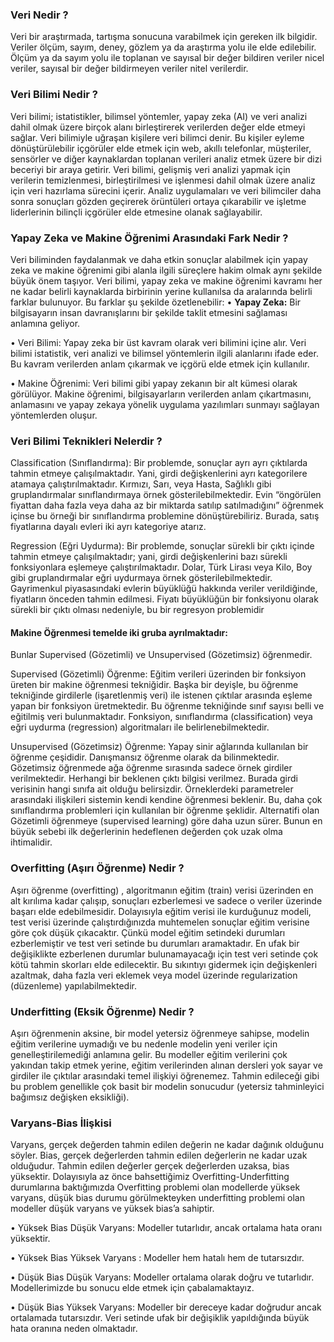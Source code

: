 ### Veri Nedir ?
Veri bir araştırmada, tartışma sonucuna varabilmek için gereken ilk bilgidir. Veriler ölçüm, sayım, deney, gözlem ya da araştırma yolu ile elde edilebilir. Ölçüm ya da sayım yolu ile toplanan ve sayısal bir değer bildiren veriler nicel veriler, sayısal bir değer bildirmeyen veriler nitel verilerdir.
### Veri Bilimi Nedir ?
Veri bilimi; istatistikler, bilimsel yöntemler, yapay zeka (AI) ve veri analizi dahil olmak üzere birçok alanı birleştirerek verilerden değer elde etmeyi sağlar. Veri bilimiyle uğraşan kişilere veri bilimci denir. Bu kişiler eyleme dönüştürülebilir içgörüler elde etmek için web, akıllı telefonlar, müşteriler, sensörler ve diğer kaynaklardan toplanan verileri analiz etmek üzere bir dizi beceriyi bir araya getirir.
Veri bilimi, gelişmiş veri analizi yapmak için verilerin temizlenmesi, birleştirilmesi ve işlenmesi dahil olmak üzere analiz için veri hazırlama sürecini içerir. Analiz uygulamaları ve veri bilimciler daha sonra sonuçları gözden geçirerek örüntüleri ortaya çıkarabilir ve işletme liderlerinin bilinçli içgörüler elde etmesine olanak sağlayabilir.
### Yapay Zeka ve Makine Öğrenimi Arasındaki Fark Nedir ?
Veri biliminden faydalanmak ve daha etkin sonuçlar alabilmek için yapay zeka ve makine öğrenimi gibi alanla ilgili süreçlere hakim olmak aynı şekilde büyük önem taşıyor. Veri bilimi, yapay zeka ve makine öğrenimi kavramı her ne kadar belirli kaynaklarda birbirinin yerine kullanılsa da aralarında belirli farklar bulunuyor. Bu farklar şu şekilde özetlenebilir:
•	**Yapay Zeka:** Bir bilgisayarın insan davranışlarını bir şekilde taklit etmesini sağlaması anlamına geliyor.

•	Veri Bilimi: Yapay zeka bir üst kavram olarak veri bilimini içine alır. Veri bilimi istatistik, veri analizi ve bilimsel yöntemlerin ilgili alanlarını ifade eder. Bu kavram verilerden anlam çıkarmak ve içgörü elde etmek için kullanılır.

•	Makine Öğrenimi: Veri bilimi gibi yapay zekanın bir alt kümesi olarak görülüyor. Makine öğrenimi, bilgisayarların verilerden anlam çıkartmasını, anlamasını ve yapay zekaya yönelik uygulama yazılımları sunmayı sağlayan yöntemlerden oluşur.

### Veri Bilimi Teknikleri Nelerdir ?
Classification (Sınıflandırma): Bir problemde, sonuçlar ayrı ayrı çıktılarda tahmin etmeye çalışılmaktadır. Yani, girdi değişkenlerini ayrı kategorilere atamaya çalıştırılmaktadır. Kırmızı, Sarı, veya Hasta, Sağlıklı gibi gruplandırmalar sınıflandırmaya örnek gösterilebilmektedir. Evin “öngörülen fiyattan daha fazla veya daha az bir miktarda satılıp satılmadığını” öğrenmek içinse bu örneği bir sınıflandırma problemine dönüştürebiliriz. Burada, satış fiyatlarına dayalı evleri iki ayrı kategoriye atarız.

Regression (Eğri Uydurma): Bir problemde, sonuçlar sürekli bir çıktı içinde tahmin etmeye çalışılmaktadır; yani, girdi değişkenlerini bazı sürekli fonksiyonlara eşlemeye çalıştırılmaktadır. Dolar, Türk Lirası veya Kilo, Boy gibi gruplandırmalar eğri uydurmaya örnek gösterilebilmektedir. Gayrimenkul piyasasındaki evlerin büyüklüğü hakkında veriler verildiğinde, fiyatların önceden tahmin edilmesi. Fiyatı büyüklüğün bir fonksiyonu olarak sürekli bir çıktı olması nedeniyle, bu bir regresyon problemidir

#### Makine Öğrenmesi temelde iki gruba ayrılmaktadır:
Bunlar Supervised (Gözetimli) ve Unsupervised (Gözetimsiz) öğrenmedir.

Supervised (Gözetimli) Öğrenme: Eğitim verileri üzerinden bir fonksiyon üreten bir makine öğrenmesi tekniğidir. Başka bir deyişle, bu öğrenme tekniğinde girdilerle (işaretlenmiş veri) ile istenen çıktılar arasında eşleme yapan bir fonksiyon üretmektedir. Bu öğrenme tekniğinde sınıf sayısı belli ve eğitilmiş veri bulunmaktadır.
Fonksiyon, sınıflandırma (classification) veya eğri uydurma (regression) algoritmaları ile belirlenebilmektedir.

Unsupervised (Gözetimsiz) Öğrenme: Yapay sinir ağlarında kullanılan bir öğrenme çeşididir. Danışmansız öğrenme olarak da bilinmektedir.  Gözetimsiz öğrenmede ağa öğrenme sırasında sadece örnek girdiler verilmektedir. Herhangi bir beklenen çıktı bilgisi verilmez. Burada girdi verisinin hangi sınıfa ait olduğu belirsizdir. Örneklerdeki parametreler arasındaki ilişkileri sistemin kendi kendine öğrenmesi beklenir.  Bu, daha çok sınıflandırma problemleri için kullanılan bir öğrenme şeklidir.  Alternatifi olan Gözetimli öğrenmeye (supervised learning) göre daha uzun sürer. Bunun en büyük sebebi ilk değerlerinin hedeflenen değerden çok uzak olma ihtimalidir.
### Overfitting (Aşırı Öğrenme) Nedir ?
Aşırı öğrenme (overfitting) , algoritmanın eğitim (train) verisi üzerinden en alt kırılıma kadar çalışıp, sonuçları ezberlemesi ve sadece o veriler üzerinde başarı elde edebilmesidir. Dolayısıyla eğitim verisi ile kurduğunuz modeli, test verisi üzerinde çalıştırdığınızda muhtemelen sonuçlar eğitim verisine göre çok düşük çıkacaktır. Çünkü model eğitim setindeki durumları ezberlemiştir ve test veri setinde bu durumları aramaktadır. En ufak bir değişiklikte ezberlenen durumlar bulunamayacağı için test veri setinde çok kötü tahmin skorları elde edilecektir. Bu sıkıntıyı gidermek için değişkenleri azaltmak, daha fazla veri eklemek veya model üzerinde regularization (düzenleme) yapılabilmektedir.

### Underfitting (Eksik Öğrenme) Nedir ?
Aşırı öğrenmenin aksine, bir model yetersiz öğrenmeye sahipse, modelin eğitim verilerine uymadığı ve bu nedenle modelin yeni veriler için genelleştirilemediği  anlamına gelir. Bu modeller eğitim verilerini çok yakından takip etmek yerine, eğitim verilerinden alınan dersleri yok sayar ve girdiler ile çıktılar arasındaki temel ilişkiyi öğrenemez. Tahmin  edileceği gibi bu problem genellikle çok basit bir modelin sonucudur (yetersiz tahminleyici bağımsız değişken eksikliği).

### Varyans-Bias İlişkisi
Varyans, gerçek değerden tahmin edilen değerin ne kadar dağınık olduğunu söyler. Bias, gerçek değerlerden tahmin edilen değerlerin ne kadar uzak olduğudur. Tahmin edilen değerler gerçek değerlerden uzaksa, bias yüksektir. Dolayısıyla az önce bahsettiğimiz Overfitting-Underfitting durumlarına baktığımızda Overfitting problemi olan modellerde yüksek varyans, düşük bias durumu görülmekteyken underfitting problemi olan modeller düşük varyans ve yüksek bias’a sahiptir.

•	Yüksek Bias Düşük Varyans: Modeller tutarlıdır, ancak ortalama hata oranı yüksektir.

•	Yüksek Bias Yüksek Varyans : Modeller hem hatalı hem de tutarsızdır.

•	Düşük Bias Düşük Varyans: Modeller ortalama olarak doğru ve tutarlıdır. Modellerimizde bu sonucu elde etmek için çabalamaktayız.

•	Düşük Bias Yüksek Varyans: Modeller bir dereceye kadar doğrudur ancak ortalamada tutarsızdır. Veri setinde ufak bir değişiklik yapıldığında büyük hata oranına neden olmaktadır.
